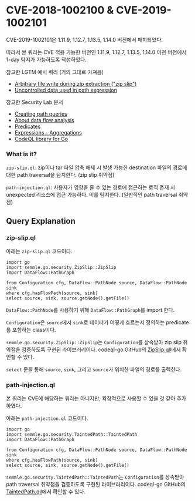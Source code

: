 # CVE-2018-1002100 & CVE-2019-1002101

CVE-2019-1002101은 1.11.9, 1.12.7, 1.13.5, 1.14.0 버전에서 패치되었다.

따라서 본 쿼리는 CVE 적용 가능한 버전인 1.11.9, 1.12.7, 1.13.5, 1.14.0 이전 버전에서 1-day 탐지가 가능하도록 작성하였다.

참고한 LGTM 예시 쿼리 (거의 그대로 가져옴)

- [Arbitrary file write during zip extraction ("zip slip")](https://lgtm.com/rules/1510350386114/)
- [Uncontrolled data used in path expression](https://lgtm.com/rules/1510366186013/)

참고한 Security Lab 문서

- [Creating path queries](https://help.semmle.com/QL/learn-ql/writing-queries/path-queries.html)
- [About data flow analysis](https://help.semmle.com/QL/learn-ql/intro-to-data-flow.html)
- [Predicates](https://help.semmle.com/QL/ql-handbook/predicates.html)
- [Expressions - Aggregations](https://help.semmle.com/QL/ql-handbook/expressions.html#aggregations)
- [CodeQL library for Go](https://help.semmle.com/QL/learn-ql/go/introduce-libraries-go.html)


### What is it?

`zip-slip.ql`: zip이나 tar 파일 압축 해제 시 발생 가능한 destination 파일의 경로에 대한 path traversal을 탐지한다. (zip slip 취약점)

`path-injection.ql`: 사용자가 영향을 줄 수 있는 경로에 접근하는 로직 존재 시 unexpected 리소스에 접근 가능하다. 이를 탐지한다. (일반적인 path traversal 취약점)

## Query Explanation

### zip-slip.ql

아래는 `zip-slip.ql` 코드이다.

```ql
import go
import semmle.go.security.ZipSlip::ZipSlip
import DataFlow::PathGraph

from Configuration cfg, DataFlow::PathNode source, DataFlow::PathNode sink
where cfg.hasFlowPath(source, sink)
select source, sink, source.getNode().getFile()
```

`DataFlow::PathNode`를 사용하기 위해 `DataFlow::PathGraph`를 import 한다.

`Configuration`은 `source`에서 `sink`로 데이터가 어떻게 흐르는지 정의하는 predicate를 포함하는 class이다.

`semmle.go.security.ZipSlip::ZipSlip`는 `Configuration`를 상속받아 zip slip 취약점을 검증하도록 구현된 라이브러리이다. codeql-go GitHub의 [ZipSlip.qll](https://github.com/github/codeql-go/blob/main/ql/src/semmle/go/security/ZipSlip.qll)에서 확인할 수 있다.

`select` 문을 통해 `source`, `sink`, 그리고 `source`가 위치한 파일의 경로를 출력한다.

### path-injection.ql

본 쿼리는 CVE에 해당하는 쿼리는 아니지만, 확장적으로 사용할 수 있을 것 같아 추가하였다.

아래는 `path-injection.ql` 코드이다.

```ql
import go
import semmle.go.security.TaintedPath::TaintedPath
import DataFlow::PathGraph

from Configuration cfg, DataFlow::PathNode source, DataFlow::PathNode sink
where cfg.hasFlowPath(source, sink)
select source, sink, source.getNode().getFile()
```

`semmle.go.security.TaintedPath::TaintedPath`는 `Configuration`를 상속받아 path traversal 취약점을 검증하도록 구현된 라이브러리이다. codeql-go GitHub의 [TaintedPath.qll](https://github.com/github/codeql-go/blob/main/ql/src/semmle/go/security/TaintedPath.qll)에서 확인할 수 있다.
